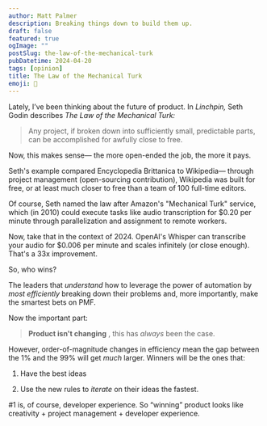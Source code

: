 ```yaml
---
author: Matt Palmer
description: Breaking things down to build them up.
draft: false
featured: true
ogImage: ""
postSlug: the-law-of-the-mechanical-turk
pubDatetime: 2024-04-20
tags: [opinion]
title: The Law of the Mechanical Turk
emoji: 🔮 
---
```

Lately, I’ve been thinking about the future of product. In _Linchpin,_ Seth Godin describes _The Law of the Mechanical Turk:_

> Any project, if broken down into sufficiently small, predictable parts, can be accomplished for awfully close to free.

Now, this makes sense— the more open-ended the job, the more it pays.

Seth's example compared Encyclopedia Brittanica to Wikipedia— through project management (open-sourcing contribution), Wikipedia was built for free, or at least much closer to free than a team of 100 full-time editors.

Of course, Seth named the law after Amazon's "Mechanical Turk" service, which (in 2010) could execute tasks like audio transcription for $0.20 per minute through parallelization and assignment to remote workers.

Now, take that in the context of 2024. OpenAI's Whisper can transcribe your audio for $0.006 per minute and scales infinitely (or close enough). That's a 33x improvement.

So, who wins?

The leaders that _understand_ how to leverage the power of automation by _most efficiently_ breaking down their problems and, more importantly, make the smartest bets on PMF.

Now the important part:

>  **Product isn't changing** , this has _always_ been the case.

However, order-of-magnitude changes in efficiency mean the gap between the 1% and the 99% will get _much_ larger. Winners will be the ones that:

  1. Have the best ideas

  2. Use the new rules to _iterate_ on their ideas the fastest.




#1 is, of course, developer experience. So “winning” product looks like creativity + project management + developer experience. 
